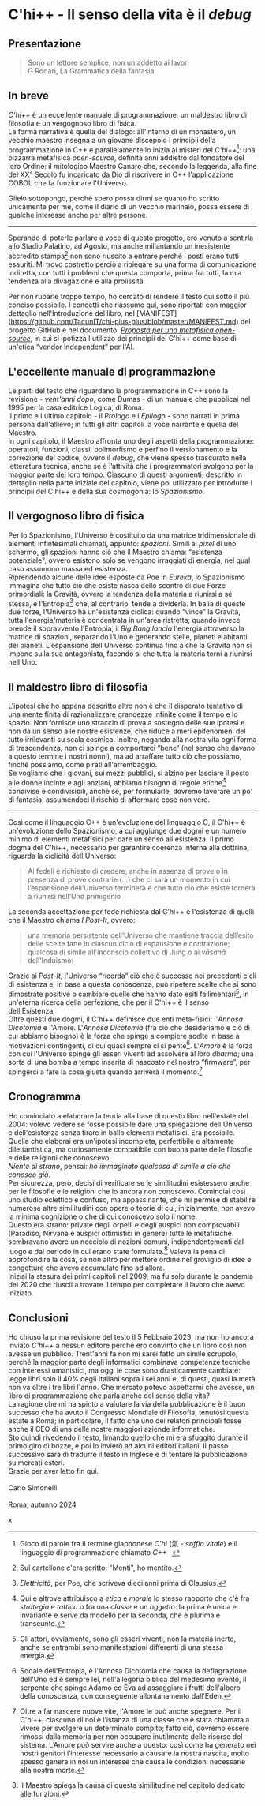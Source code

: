 <!--

_NOTA: mentre scrivevo questa lettera, mia moglie si è seduta vicino a me e gli effetti quantistici dovuti alla sua massa hanno alterato il normale fluire del tempo e della mia prosa. In questo momento si è alzata, ma tornerà, perciò non ho modo di rimettere tutto a posto, ma solo di numerare i paragrafi per facilitarne la lettura. Me ne scuso: come ripeto spesso, non è un caso se si utilizza lo stesso verbo (*contrarre*) per il matrimonio e la malaria._  
<br />     
  
Concludo con una domanda che non ha nulla a che vedere con il resto di questo messaggio: l'esempio del figlio che invia notizie al padre, che lei fa in "Buchi bianchi" è ispirato al racconto: "I sette cavalieri" di Buzzati?  

<hr />      
-->
 
# C'hi++ - Il senso della vita è il *debug*
## Presentazione

> Sono un lettore semplice, non un addetto ai lavori<br /> 
G.Rodari, La Grammatica della fantasia


## In breve

*C'hi++* è un eccellente manuale di programmazione, un maldestro libro di filosofia e un vergognoso libro di fisica.  
La forma narrativa è quella del dialogo: all'interno di un monastero, un vecchio maestro insegna a un giovane discepolo i principii della programmazione in C++ e parallelamente lo inizia ai misteri del *C'hi++*[^chi]: una bizzarra metafisica *open-source*, definita anni addietro dal fondatore del loro Ordine: il mitologico Maestro Canaro che, secondo la leggenda, alla fine del XX° Secolo fu incaricato da Dio di riscrivere in C++ l'applicazione COBOL che fa funzionare l'Universo.  

Glielo sottopongo, perché spero possa dirmi se quanto ho scritto unicamente per me, come il diario di un vecchio marinaio, possa essere di qualche interesse anche per altre persone. 

---

Sperando di poterle parlare a voce di questo progetto, ero venuto a sentirla allo Stadio Palatino, ad Agosto, ma anche millantando un inesistente accredito stampa[^menti] non sono riuscito a entrare perché i posti erano tutti esauriti. 
Mi trovo costretto perciò a ripiegare su una forma di comunicazione indiretta, con tutti i problemi che questa comporta, prima fra tutti, la mia tendenza alla divagazione e alla prolissità.  

Per non rubarle troppo tempo, ho cercato di rendere il testo qui sotto il più conciso possibile. I concetti che riassumo qui, sono riportati con maggior dettaglio nell'Introduzione del libro, nel [MANIFEST] (https://github.com/TacunIT/chi-plus-plus/blob/master/MANIFEST.md) del progetto GitHub e nel documento: [_Proposta per una metafisica open-source_](https://chiplusplus.org/proposta.html), in cui si ipotizza l'utilizzo dei principii del C'hi++ come base di un'etica “vendor independent” per l'AI.

## L'eccellente manuale di programmazione

Le parti del testo che riguardano la programmazione in C++ sono la revisione - *vent'anni dopo*, come Dumas - di un manuale che pubblicai nel 1995 per la casa editrice Logica, di Roma.  
Il primo e l'ultimo capitolo - il *Prologo* e l'*Epilogo* - sono narrati in prima persona dall'allievo; in tutti gli altri capitoli la voce narrante è quella del Maestro.  
In ogni capitolo, il Maestro affronta uno degli aspetti della programmazione: operatori, funzioni, classi, polimorfismo e perfino il versionamento e la correzione del codice, ovvero il *debug*, che viene spesso trascurato nella letteratura tecnica, anche se è l’attività che i programmatori svolgono per la maggior parte del loro tempo.
Ciascuno di questi argomenti, descritto in dettaglio nella parte iniziale del capitolo, viene poi utilizzato per introdurre i principii del C'hi++ e della sua cosmogonia: lo *Spazionismo*.  

## Il vergognoso libro di fisica

Per lo Spazionismo, l'Universo è costituito da una matrice tridimensionale di elementi infintesimali chiamati, appunto: *spazioni*.
Simili ai *pixel* di uno schermo, gli spazioni hanno ciò che il Maestro chiama: “esistenza potenziale", ovvero esistono solo se vengono irraggiati di energia, nel qual caso assumono massa ed esistenza.  
Riprendendo alcune delle idee esposte da Poe in *Eureka*, lo Spazionismo  immagina che tutto ciò che esiste nasca dello scontro di due Forze primordiali: la Gravità, ovvero la tendenza della materia a riunirsi a sé stessa, e l'Entropia[^poe] che, al contrario, tende a dividerla.
In balìa di queste due forze, l'Universo ha un'esistenza ciclica: quando “vince” la Gravità, tutta l'energia/materia è concentrata in un'area ristretta; quando invece prende il sopravvento l'Entropia, il *Big Bang* *lancia* l'energia attraverso la matrice di spazioni, separando l'Uno e generando stelle, pianeti e abitanti dei pianeti. 
L'espansione dell'Universo continua fino a che la Gravità non si impone sulla sua antagonista, facendo sì che tutta la materia torni a riunirsi nell'Uno.  

## Il maldestro libro di filosofia

L'ipotesi che ho appena descritto altro non è che il disperato tentativo di una mente finita di razionalizzare grandezze infinite come il tempo e lo spazio. 
Non fornisce uno straccio di prova a sostegno delle sue ipotesi e non dà un senso alle nostre esistenze, che riduce a meri epifenomeni del tutto irrilevanti su scala cosmica.
Inoltre, negando alla nostra vita ogni forma di trascendenza, non ci spinge a comportarci “bene“ (nel senso che davano a questo termine i nostri nonni), ma ad arraffare tutto ciò che possiamo, finché possiamo, come pirati all'arrembaggio.   
Se vogliamo che i giovani, sui mezzi pubblici, si alzino per lasciare il posto alle donne incinte e agli anziani, abbiamo bisogno di regole etiche[^etica] condivise e condivisibili, anche se, per formularle, dovremo lavorare un po' di fantasia, assumendoci il rischio di affermare cose non vere.  

---

Così come il linguaggio C++ è un'evoluzione del linguaggio C, il C'hi++ è un'evoluzione dello Spazionismo, a cui aggiunge due dogmi e un numero minimo di elementi metafisici per dare un senso all'esistenza.
Il primo dogma del C'hi++, necessario per garantire coerenza interna alla dottrina, riguarda la ciclicità dell'Universo: 

> Ai fedeli è richiesto di credere, anche in assenza di prove o in presenza di prove contrarie (...) che ci sarà un momento in cui l’espansione dell’Universo terminerà e che tutto ciò che esiste tornerà a riunirsi nell’Uno primigenio

La seconda accettazione per fede richiesta dal C’hi++ è l'esistenza di quelli che il Maestro chiama *I Post-It*, ovvero:

> una memoria persistente dell’Universo che mantiene traccia dell’esito delle scelte fatte in ciascun ciclo di espansione e contrazione; qualcosa di simile all'inconscio collettivo di Jung o ai *vāsanā* dell'Induismo:

Grazie ai *Post-It*, l'Universo “ricorda” ciò che è successo nei precedenti cicli di esistenza e, in base a questa conoscenza, può ripetere scelte che si sono dimostrate positive o cambiare quelle che hanno dato esiti fallimentari[^umani], in un'eterna ricerca della perfezione, che per il C'hi++ è il senso dell'Esistenza.    
Oltre questi due dogmi, il C'hi++ definisce due enti meta-fisici: l'*Annosa Dicotomia* e l'Amore.
L'*Annosa Dicotomia* (fra ciò che desideriamo e ciò di cui abbiamo bisogno) è la forza che spinge a compiere scelte in base a motivazioni contingenti, di cui quasi sempre ci si pente[^annosa].
L'*Amore* è la forza con cui l'Universo spinge gli esseri viventi ad assolvere al loro *dharma*; una sorta di una bomba a tempo inserita di nascosto nel nostro “firmware”, per spingerci a fare la cosa giusta quando arriverà il  momento.[^amore]    

## Cronogramma

Ho cominciato a elaborare la teoria alla base di questo libro nell'estate del 2004: volevo vedere se fosse possibile dare una spiegazione dell'Universo e dell'esistenza senza tirare in ballo elementi metafisici.
Era possibile. 
Quella che elaborai era un'ipotesi incompleta, perfettibile e altamente dilettantistica, ma curiosamente compatibile con buona parte delle filosofie e delle religioni che conoscevo.  
*Niente di strano*, pensai: *ho immaginato qualcosa di simile a ciò che conosco già*.  
Per sicurezza, però, decisi di verificare se le similitudini esistessero anche per le filosofie e le religioni che io ancora non conoscevo.
Cominciai così uno studio eclettico e confuso, ma appassinante, che mi permise di stabilire numerose altre similitudini con opere o teorie di cui, inizialmente, non avevo la minima cognizione o che di cui conoscevo solo il nome.  
Questo era strano: private degli orpelli e degli auspici non comprovabili (Paradiso, Nirvana e auspici ottimistici in genere) tutte le metafisiche sembravano avere un nocciolo di nozioni comuni, indipendentementi dal luogo e dal periodo in cui erano state formulate.[^funzioni]
Valeva la pena di approfondire la cosa, se non altro per mettere ordine nel groviglio di idee e congetture che avevo accumulato fino ad allora.  
Iniziai la stesura dei primi capitoli nel 2009, ma fu solo durante la pandemia del 2020 che riuscii a trovare il tempo per completare il lavoro che avevo iniziato.

## Conclusioni
 
Ho chiuso la prima revisione del testo il 5 Febbraio 2023, ma non ho ancora inviato *C'hi++* a nessun editore perché ero convinto che un libro così non avesse un pubblico.
Trent'anni fa non mi sarei fatto un simile scrupolo, perché la maggior parte degli informatici combinava competenze tecniche con interessi umanistici, ma oggi le cose sono drasticamente cambiate: legge libri solo il 40% degli Italiani sopra i sei anni e, di questi, quasi la metà non va oltre i tre libri l'anno. 
Che mercato potevo aspettarmi che avesse, un libro di programmazione che parla anche del senso della vita?  
La ragione che mi ha spinto a valutare la via della pubblicazione è il buon successo che ha avuto il Congresso Mondiale di Filosofia, tenutosi questa estate a Roma; in particolare, il fatto che uno dei relatori principali fosse anche il CEO di una delle nostre maggiori aziende informatiche.  
Sto quindi rivedendo il testo, limando quello che mi era sfuggito durante il primo giro di bozze, e poi lo invierò ad alcuni editori italiani. 
Il passo successivo sarà di tradurre il testo in Inglese e di tentare la pubblicazione su mercati esteri.   
Grazie per aver letto fin qui.  
<br />
Carlo Simonelli  
<br />
Roma, autunno 2024

[^chi]: Gioco di parole fra il termine giapponese *C'hi* (氣 - *soffio vitale*) e il linguaggio di programmazione chiamato *C++* -

[^menti]: Sul cartellone c'era scritto: "Menti", ho mentito.

[^poe]: *Elettricità*, per Poe, che scriveva dieci anni prima di Clausius.

[^etica]: Qui e altrove attribuisco a *etica* e *morale* lo stesso rapporto che c'è fra *strategia* e *tattica*  o fra una *classe* e un *oggetto*: la prima è unica e invariante e serve da modello per la seconda, che è plurima e transeunte.

[^umani]: Gli attori, ovviamente, sono gli esseri viventi, non la materia inerte, anche se entrambi sono manifestazioni differenti di una stessa energia.

[^annosa]: Sodale dell'Entropia, è l'Annosa Dicotomia che causa la deflagrazione dell'Uno ed è sempre lei, nell'allegoria biblica del medesimo evento, il serpente che spinge Adamo ed Eva ad assaggiare i frutti dell'albero della conoscenza, con conseguente allontanamento dall'Eden.  

[^amore]: Oltre a far nascere nuove vite, l'Amore le può anche spegnere. Per il C'hi++, ciascuno di noi è l’istanza di una classe che è stata chiamata a vivere per svolgere un determinato compito; fatto ciò, dovremo essere rimossi dalla memoria per non occupare inutilmente delle risorse del sistema.  L’Amore può servire anche a questo: così come ha generato nei nostri genitori l’interesse necessario a causare la nostra nascita, molto spesso genera in noi un interesse che causa le condizioni necessarie alla nostra morte.

[^funzioni]: Il Maestro spiega la causa di questa similitudine nel capitolo dedicato alle funzioni.


x
